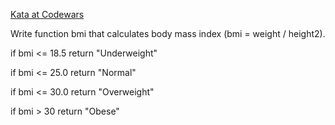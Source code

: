 [Kata at Codewars](https://www.codewars.com/kata/57a429e253ba3381850000fb/train/javascript)

Write function bmi that calculates body mass index (bmi = weight / height2).

if bmi <= 18.5 return "Underweight"

if bmi <= 25.0 return "Normal"

if bmi <= 30.0 return "Overweight"

if bmi > 30 return "Obese"
